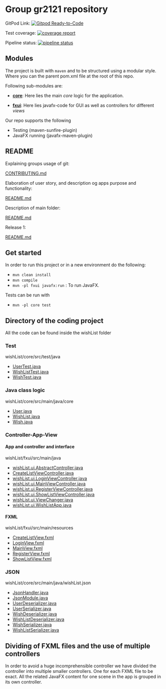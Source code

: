 # Group gr2121 repository

GitPod
Link: [![Gitpod Ready-to-Code](https://img.shields.io/badge/Gitpod-Ready--to--Code-blue?logo=gitpod)](https://gitpod.stud.ntnu.no/#https://gitlab.stud.idi.ntnu.no/it1901/groups-2021/gr2121/gr2121)

Test coverage:
[![coverage report](https://gitlab.stud.idi.ntnu.no/it1901/groups-2021/gr2121/gr2121/badges/master/coverage.svg)](https://gitlab.stud.idi.ntnu.no/it1901/groups-2021/gr2121/gr2121/-/commits/master)

Pipeline status:
[![pipeline status](https://gitlab.stud.idi.ntnu.no/it1901/groups-2021/gr2121/gr2121/badges/master/pipeline.svg)](https://gitlab.stud.idi.ntnu.no/it1901/groups-2021/gr2121/gr2121/-/commits/master)

## Modules

The project is built with `maven` and to be structured using a modular style. Where you can the parent pom.xml file at
the root of this repo.

Following sub-modules are:

- [**core**](wishList/core): Here lies the main _core_ logic for the application.

- [**fxui**](wishList/fxui): Here lies javafx-code for GUI as well as controllers for different _views_

Our repo supports the following

- Testing (maven-sunfire-plugin)
- JavaFX running (javafx-maven-plugin)

## README

Explaining groups usage of git:

[CONTRIBUTING.md](CONTRIBUTING.md)

Elaboration of user story, and description og apps purpose and functionality:

[README.md](wishList/core/src/README.md)

Description of main folder:

[README.md](wishList/core/README.md)

Release 1:

[README.md](docs/release1/README.md)

## Get started

In order to run this project or in a new environment do the following:

- `mvn clean install`
- `mvn compile`
- `mvn -pl fxui javafx:run` : To run JavaFX.

Tests can be run with

- `mvn -pl core test`

## Directory of the coding project

All the code can be found inside the wishList folder

### Test

wishList/core/src/test/java

- [UserTest.java](./wishList/core/src/test/java/UserTest.java)
- [WishListTest.java](./wishList/core/src/test/java/WishListTest.java)
- [WishTest.java](./wishList/core/src/test/java/WishTest.java)

### Java class logic

wishList/core/src/main/java/core

- [User.java](wishList/core/src/main/java/wishList/core/User.java)
- [WishList.java](wishList/core/src/main/java/wishList/core/WishList.java)
- [Wish.java](wishList/core/src/main/java/wishList/core/Wish.java)

### Controller-App-View

#### App and controller and interface

wishList/fxui/src/main/java

- [wishList.ui.AbstractController.java](./wishList/fxui/src/main/java/AbstractController.java)
- [CreateListViewController.java](./wishList/fxui/src/main/java/CreateListViewController.java)
- [wishList.ui.LoginViewController.java](./wishList/fxui/src/main/java/LoginViewController.java)
- [wishList.ui.MainViewController.java](./wishList/fxui/src/main/java/MainViewController.java)
- [wishList.ui.RegisterViewController.java](./wishList/fxui/src/main/java/RegisterViewController.java)
- [wishList.ui.ShowListViewController.java](./wishList/fxui/src/main/java/ShowListViewController.java)
- [wishList.ui.ViewChanger.java](./wishList/fxui/src/main/java/ViewChanger.java)
- [wishList.ui.WishListApp.java](./wishList/fxui/src/main/java/WishListApp.java)

#### FXML

wishList/fxui/src/main/resources

- [CreateListView.fxml](./wishList/fxui/src/main/resources/CreateListView.fxml)
- [LoginView.fxml](wishList/fxui/src/main/resources/wishList.ui/LoginView.fxml)
- [MainView.fxml](wishList/fxui/src/main/resources/wishList.ui/MainView.fxml)
- [RegisterView.fxml](wishList/fxui/src/main/resources/wishList.ui/RegisterView.fxml)
- [ShowListView.fxml](wishList/fxui/src/main/resources/wishList.ui/ShowListView.fxml)

### JSON

wishList/core/src/main/java/wishList.json

- [JsonHandler.java](./wishList/core/src/main/java/wishList.json/JsonHandler.java)
- [JsonModule.java](./wishList/core/src/main/java/wishList.json/JsonModule.java)
- [UserDeserializer.java](./wishList/core/src/main/java/wishList.json/UserDeserializer.java)
- [UserSerializer.java](./wishList/core/src/main/java/wishList.json/UserSerializer.java)
- [WishDeserializer.java](./wishList/core/src/main/java/wishList.json/WishDeserializer.java)
- [WishListDeserializer.java](./wishList/core/src/main/java/wishList.json/WishListDeserializer.java)
- [WishSerializer.java](./wishList/core/src/main/java/wishList.json/WishSerializer.java)
- [WishListSerializer.java](./wishList/core/src/main/java/wishList.json/WishListSerializer.java)

## Dividing of FXML files and the use of multiple controllers

In order to avoid a huge incomprehensible controller we have divided the controller into multiple smaller controllers.
One for each FXML file to be exact. All the related JavaFX content for one scene in the app is grouped in its own
controller.
